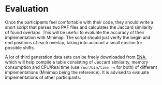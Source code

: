 # Evaluation

Once the participants feel comfortable with their code, they should write a short script that parses two PAF files and calculates the Jaccard similarity of found overlaps. This will be useful to evaluate the accuracy of their implementation with Minimap. The script should just verify the begin and end positions of each overlap, taking into account a small epsilon for possible shifts.

A lot of third generation data sets can be freely downloaded from [ENA](https://www.ebi.ac.uk/ena/browser/home), which will help compile a table consisting of Jaccard similarity, memory consumption and CPU/Real time (use `/usr/bin/time -v` for both) of different implementations (Minimap being the reference). It is advised to evaluate implementations of other participants.
